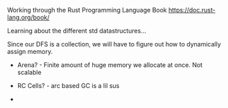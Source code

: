 Working through the Rust Programming Language Book
https://doc.rust-lang.org/book/

Learning about the different std datastructures...

Since our DFS is a collection, we will have to figure out how to dynamically assign memory.
  - Arena? - Finite amount of huge memory we allocate at once. Not scalable
  - RC Cells? - arc based GC is a lil sus

  -
